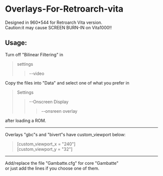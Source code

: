 # Overlays-For-Retroarch-vita

Designed in 960*544 for Retroarch Vita version.  
Caution:it may cause SCREEN BURN-IN on Vita1000!!  

Usage:
-------
Turn off "Bilinear Filtering" in  
>settings
>>--video  

Copy the files into "Data" and select one of what you prefer in  
>Settings
>>--Onscreen Display
>>>--onsreen overlay

after loading a ROM.
_____________
Overlays "gbc"s and "bivert"s have custom_viewport below:  
>[custom_viewport_x = "240"]  
>[custom_viewport_y = "32"]  
_____________
Add/replace the file "Gambatte.cfg" for core "Gambatte"  
or just add the lines if you choose one of them.
